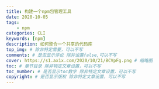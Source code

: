 ```yaml
---
title: 构建一个npm包管理工具
date: 2020-10-05
tags: 
    - npm
categories: CLI
keywords: [npm]
description: 如何整合一个共享的代码库
top_img: # 除非特定需要，可以不写
comments: # 是否显示评论 除非设置false,可以不写
cover: https://s1.ax1x.com/2020/10/21/BCVpFg.png # 缩略图
toc: # 章节目录 除非特定文章设置，可以不写
toc_number: # 是否显示toc数字 除非特定文章设置，可以不写
copyright: # 是否显示版权 除非特定文章设置，可以不写
---
```




<br>
<br>
<br>